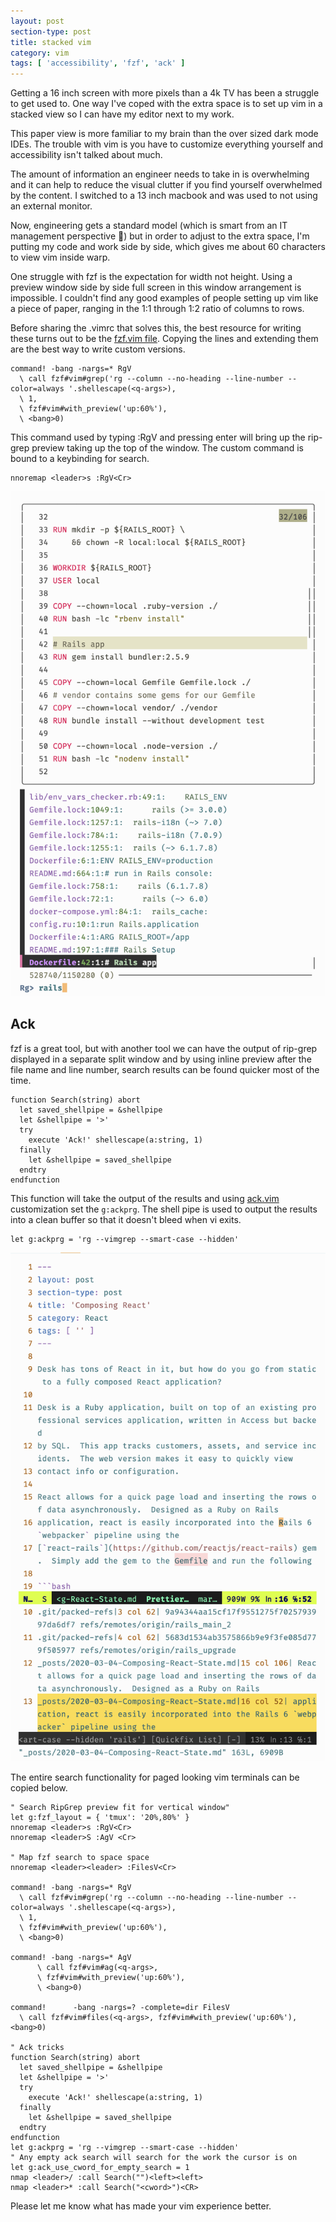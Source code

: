 ```yaml
---
layout: post
section-type: post
title: stacked vim
category: vim
tags: [ 'accessibility', 'fzf', 'ack' ]
---
```


Getting a 16 inch screen with more pixels than a 4k
TV has been a struggle to get used to.  One way I've
coped with the extra space is to set up vim in a stacked
view so I can have my editor next to my work.

This paper view is more familiar to my brain than the over
sized dark mode IDEs.  The trouble with vim is you have
to customize everything yourself and accessibility isn't
talked about much.

The amount of information an engineer needs to take in is
overwhelming and it can help to reduce the visual clutter
if you find yourself overwhelmed by the content.  I
switched to a 13 inch macbook and was used to not using
an external monitor.

Now, engineering gets a standard model (which is smart
from an IT management perspective 👏) but in order to
adjust to the extra space, I'm putting my code and work
side by side, which gives me about 60 characters to view
vim inside warp.

One struggle with fzf is the expectation for width not
height.  Using a preview window side by side full screen
in this window arrangement is impossible.  I couldn't find
any good examples of people setting up vim like a piece of
paper, ranging in the 1:1 through 1:2 ratio of columns to
rows.

Before sharing the .vimrc that solves this, the best
resource for writing these turns out to be the [fzf.vim file](https://github.com/junegunn/fzf.vim/blob/c5ce7908ee86af7d4090d2007086444afb6ec1c9/plugin/fzf.vim).  Copying
the lines and extending them are the best way to write
custom versions.

```
command! -bang -nargs=* RgV
  \ call fzf#vim#grep('rg --column --no-heading --line-number --color=always '.shellescape(<q-args>),
  \ 1,
  \ fzf#vim#with_preview('up:60%'),
  \ <bang>0)
```

This command used by typing :RgV and pressing enter will
bring up the rip-grep preview taking up the top of the
window.  The custom command is bound to a keybinding for
search.

```
nnoremap <leader>s :RgV<Cr>
```

<img src="/img/rgV.png" />

## Ack

fzf is a great tool, but with another tool we can have the
output of rip-grep displayed in a separate split window
and by using inline preview after the file name and line
number, search results can be found quicker most of the
time.

```
function Search(string) abort
  let saved_shellpipe = &shellpipe
  let &shellpipe = '>'
  try
    execute 'Ack!' shellescape(a:string, 1)
  finally
    let &shellpipe = saved_shellpipe
  endtry
endfunction
```

This function will take the output of the results and using
[ack.vim](https://github.com/mileszs/ack.vim) customization
set the `g:ackprg`.  The shell pipe is used to output the
results into a clean buffer so that it doesn't bleed when
vi exits.

```
let g:ackprg = 'rg --vimgrep --smart-case --hidden'
```

<img src="/img/ackv.png" />

The entire search functionality for paged looking vim
terminals can be copied below.

```
" Search RipGrep preview fit for vertical window"
let g:fzf_layout = { 'tmux': '20%,80%' }
nnoremap <leader>s :RgV<Cr>
nnoremap <leader>S :AgV <Cr>

" Map fzf search to space space
nnoremap <leader><leader> :FilesV<Cr>

command! -bang -nargs=* RgV
  \ call fzf#vim#grep('rg --column --no-heading --line-number --color=always '.shellescape(<q-args>),
  \ 1,
  \ fzf#vim#with_preview('up:60%'),
  \ <bang>0)

command! -bang -nargs=* AgV
      \ call fzf#vim#ag(<q-args>,
      \ fzf#vim#with_preview('up:60%'),
      \ <bang>0)

command!      -bang -nargs=? -complete=dir FilesV
  \ call fzf#vim#files(<q-args>, fzf#vim#with_preview('up:60%'), <bang>0)

" Ack tricks
function Search(string) abort
  let saved_shellpipe = &shellpipe
  let &shellpipe = '>'
  try
    execute 'Ack!' shellescape(a:string, 1)
  finally
    let &shellpipe = saved_shellpipe
  endtry
endfunction
let g:ackprg = 'rg --vimgrep --smart-case --hidden'
" Any empty ack search will search for the work the cursor is on
let g:ack_use_cword_for_empty_search = 1
nmap <leader>/ :call Search("")<left><left>
nmap <leader>* :call Search("<cword>")<CR>
```

Please let me know what has made your vim experience better.
